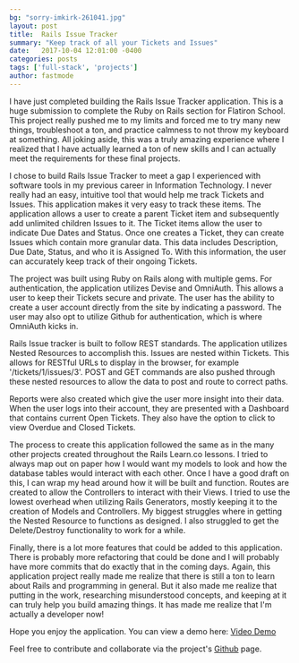 ```yaml
---
bg: "sorry-imkirk-261041.jpg"
layout: post
title:  Rails Issue Tracker
summary: "Keep track of all your Tickets and Issues"
date:   2017-10-04 12:01:00 -0400
categories: posts
tags: ['full-stack', 'projects']
author: fastmode
---
```


I have just completed building the Rails Issue Tracker application.  This is a huge submission to complete the Ruby on Rails section for Flatiron School.  This project really pushed me to my limits and forced me to try many new things, troubleshoot a ton, and practice calmness to not throw my keyboard at something.  All joking aside, this was a truly amazing experience where I realized that I have actually learned a ton of new skills and I can actually meet the requirements for these final projects.

I chose to build Rails Issue Tracker to meet a gap I experienced with software tools in my previous career in Information Technology.  I never really had an easy, intuitive tool that would help me track Tickets and Issues.  This application makes it very easy to track these items.  The application allows a user to create a parent Ticket item and subsequently add unlimited children Issues to it.  The Ticket items allow the user to indicate Due Dates and Status.  Once one creates a Ticket, they can create Issues which contain more granular data.  This data includes Description, Due Date, Status, and who it is Assigned To.  With this information, the user can accurately keep track of their ongoing Tickets.

The project was built using Ruby on Rails along with multiple gems.  For authentication, the application utilizes Devise and OmniAuth.  This allows a user to keep their Tickets secure and private.  The user has the ability to create a user account directly from the site by indicating a password.  The user may also opt to utilize Github for authentication, which is where OmniAuth kicks in.  

Rails Issue tracker is built to follow REST standards.  The application utilizes Nested Resources to accomplish this.  Issues are nested within Tickets.  This allows for RESTful URLs to display in the browser, for example '/tickets/1/issues/3'.  POST and GET commands are also pushed through these nested resources to allow the data to post and route to correct paths.  

Reports were also created which give the user more insight into their data.  When the user logs into their account, they are presented with a Dashboard that contains current Open Tickets.  They also have the option to click to view Overdue and Closed Tickets.  

The process to create this application followed the same as in the many other projects created throughout the Rails Learn.co lessons.  I tried to always map out on paper how I would want my models to look and how the database tables would interact with each other.  Once I have a good draft on this, I can wrap my head around how it will be built and function.  Routes are created to allow the Controllers to interact with their Views. I tried to use the lowest overhead when utilizing Rails Generators, mostly keeping it to the creation of Models and Controllers.   My biggest struggles where in getting the Nested Resource to functions as designed.  I also struggled to get the Delete/Destroy functionality to work for a while.  

Finally, there is a lot more features that could be added to this application.  There is probably more refactoring that could be done and I will probably have more commits that do exactly that in the coming days.  Again, this application project really made me realize that there is still a ton to learn about Rails and programming in general.  But it also made me realize that putting in the work, researching misunderstood concepts, and keeping at it can truly help you build amazing things.  It has made me realize that I'm actually a developer now!

Hope you enjoy the application.  You can view a demo here:  [Video Demo](https://youtu.be/BesY6Pgm3HI)

Feel free to contribute and collaborate via the project's [Github](https://github.com/fastmode/rails-issue-tracker) page.  

